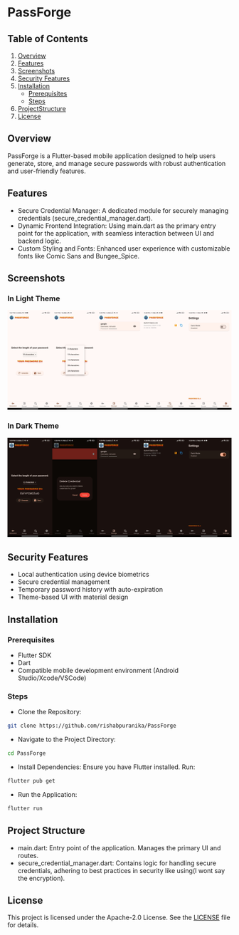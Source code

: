 # PassForge

## Table of Contents

1. [Overview](#overview)
2. [Features](#features)
3. [Screenshots](#screenshots)
4. [Security Features](#securityfeatures)
5. [Installation](#installation)
    - [Prerequisites](#prerequisites)
    - [Steps](#steps)
6. [ProjectStructure](#projectstructure)
7. [License](#license)

## Overview <a name="overview"></a>

PassForge is a Flutter-based mobile application designed to help users generate, store, and manage secure passwords with robust authentication and user-friendly features.

## Features <a name="features"></a>

- Secure Credential Manager: A dedicated module for securely managing credentials (secure_credential_manager.dart).
- Dynamic Frontend Integration: Using main.dart as the primary entry point for the application, with seamless interaction between UI and backend logic.
- Custom Styling and Fonts: Enhanced user experience with customizable fonts like Comic Sans and Bungee_Spice.

## Screenshots <a name="screenshots"></a>
 
 ### In Light Theme
 ![Light Theme](assets/screenshots/light.jpg)

 ### In Dark Theme
 ![Dark Theme](assets/screenshots/dark.jpg)

## Security Features <a name="securityfeatures"></a>

- Local authentication using device biometrics
- Secure credential management
- Temporary password history with auto-expiration
- Theme-based UI with material design

## Installation <a name="installation"></a>
### Prerequisites <a name="prerequisites"></a>

- Flutter SDK
- Dart
- Compatible mobile development environment (Android Studio/Xcode/VSCode)

### Steps <a name="steps"></a>

- Clone the Repository:
```bash
git clone https://github.com/rishabpuranika/PassForge
```
- Navigate to the Project Directory:
```bash
cd PassForge
```
- Install Dependencies: Ensure you have Flutter installed. Run:
```bash
flutter pub get
```
- Run the Application:
```bash
flutter run
```

## Project Structure <a name="projectstructure"></a>

- main.dart: Entry point of the application. Manages the primary UI and routes.
- secure_credential_manager.dart: Contains logic for handling secure credentials, adhering to best practices in security like using(I wont say the encryption).

## License <a name="license"></a>

This project is licensed under the Apache-2.0 License. See the [LICENSE](LICENSE) file for details.